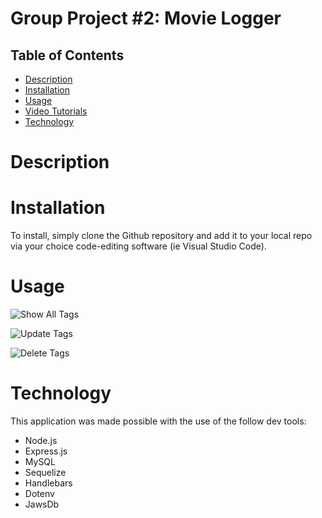 # Group Project #2: Movie Logger

## Table of Contents
- [Description](#description)
- [Installation](#installation)
- [Usage](#usage)
- [Video Tutorials](#video-tutorials)
- [Technology](#technology)


# Description





# Installation
To install, simply clone the Github repository and add it to your local repo via your choice code-editing software (ie Visual Studio Code).




# Usage





![Show All Tags](./public/assets/gifs/##.gif)


![Update Tags](./public/assets/gifs/##.gif)


![Delete Tags](./public/assets/gifs/##.gif)

# Technology
This application was made possible with the use of the follow dev tools:
* Node.js
* Express.js
* MySQL
* Sequelize
* Handlebars
* Dotenv
* JawsDb